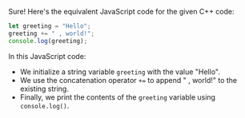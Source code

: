  Sure! Here's the equivalent JavaScript code for the given C++ code:

```javascript
let greeting = "Hello";
greeting += " , world!";
console.log(greeting);
```

In this JavaScript code:
- We initialize a string variable `greeting` with the value "Hello".
- We use the concatenation operator `+=` to append " , world!" to the existing string.
- Finally, we print the contents of the `greeting` variable using `console.log()`.
